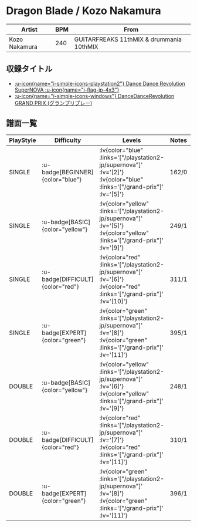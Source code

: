 # Dragon Blade / Kozo Nakamura

|Artist|BPM|From|
|------|---|----|
|Kozo Nakamura|240|GUITARFREAKS 11thMIX & drummania 10thMIX|

## 収録タイトル

- [ :u-icon{name="i-simple-icons-playstation2"} Dance Dance Revolution SuperNOVA :u-icon{name="i-flag-jp-4x3"} ](/playstation2-jp/supernova)
- [ :u-icon{name="i-simple-icons-windows"} DanceDanceRevolution GRAND PRIX (グランプリプレー)](/grand-prix)

## 譜面一覧

|PlayStyle|Difficulty|Levels|Notes|Movie|
|---------|----------|------|-----|-----|
|SINGLE| :u-badge[BEGINNER]{color="blue"} | :lv{color="blue" :links='["/playstation2-jp/supernova"]' :lv='[2]'}  :lv{color="blue" :links='["/grand-prix"]' :lv='[5]'} |162/0||
|SINGLE| :u-badge[BASIC]{color="yellow"} | :lv{color="yellow" :links='["/playstation2-jp/supernova"]' :lv='[5]'}  :lv{color="yellow" :links='["/grand-prix"]' :lv='[9]'} |249/1||
|SINGLE| :u-badge[DIFFICULT]{color="red"} | :lv{color="red" :links='["/playstation2-jp/supernova"]' :lv='[6]'}  :lv{color="red" :links='["/grand-prix"]' :lv='[10]'} |311/1||
|SINGLE| :u-badge[EXPERT]{color="green"} | :lv{color="green" :links='["/playstation2-jp/supernova"]' :lv='[8]'}  :lv{color="green" :links='["/grand-prix"]' :lv='[11]'} |395/1||
|DOUBLE| :u-badge[BASIC]{color="yellow"} | :lv{color="yellow" :links='["/playstation2-jp/supernova"]' :lv='[6]'}  :lv{color="yellow" :links='["/grand-prix"]' :lv='[9]'} |248/1||
|DOUBLE| :u-badge[DIFFICULT]{color="red"} | :lv{color="red" :links='["/playstation2-jp/supernova"]' :lv='[7]'}  :lv{color="red" :links='["/grand-prix"]' :lv='[11]'} |310/1||
|DOUBLE| :u-badge[EXPERT]{color="green"} | :lv{color="green" :links='["/playstation2-jp/supernova"]' :lv='[8]'}  :lv{color="green" :links='["/grand-prix"]' :lv='[11]'} |396/1||
